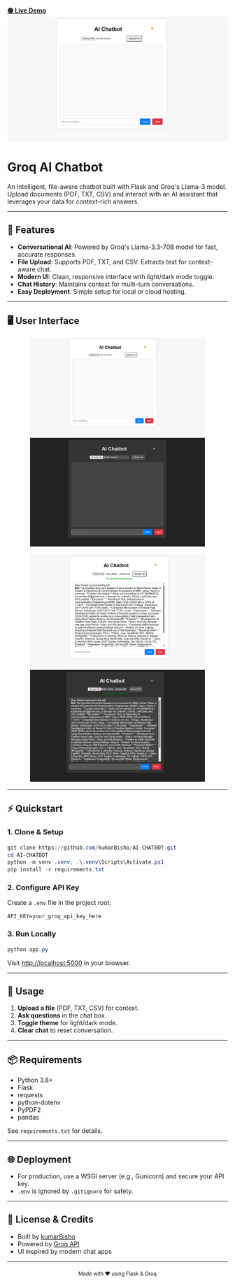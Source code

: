 
[**🟢 Live Demo**](https://ai-chatbot-1-0.onrender.com/)
[![Groq Chatbot Banner](assets/input_ui_part1.png)](assets/input_ui_part1.png)

# Groq AI Chatbot

An intelligent, file-aware chatbot built with Flask and Groq's Llama-3 model. Upload documents (PDF, TXT, CSV) and interact with an AI assistant that leverages your data for context-rich answers.

---

## 🚀 Features

- **Conversational AI**: Powered by Groq's Llama-3.3-70B model for fast, accurate responses.
- **File Upload**: Supports PDF, TXT, and CSV. Extracts text for context-aware chat.
- **Modern UI**: Clean, responsive interface with light/dark mode toggle.
- **Chat History**: Maintains context for multi-turn conversations.
- **Easy Deployment**: Simple setup for local or cloud hosting.

---

## 🖥️ User Interface

<p align="center">
  <img src="assets/input_ui_part1.png" alt="Input UI Part 1" width="400" />
  <img src="assets/input_ui_part2.png" alt="Input UI Part 2" width="400" />
</p>
<p align="center">
  <img src="assets/output_ui_part1.png" alt="Output UI Part 1" width="400" />
  <img src="assets/output_ui_part2.png" alt="Output UI Part 2" width="400" />
</p>

---

## ⚡ Quickstart

### 1. Clone & Setup

```powershell
git clone https://github.com/kumarBisho/AI-CHATBOT.git
cd AI-CHATBOT
python -m venv .venv; .\.venv\Scripts\Activate.ps1
pip install -r requirements.txt
```

### 2. Configure API Key

Create a `.env` file in the project root:

```
API_KEY=your_groq_api_key_here
```

### 3. Run Locally

```powershell
python app.py
```

Visit [http://localhost:5000](http://localhost:5000) in your browser.

---

## 📝 Usage

1. **Upload a file** (PDF, TXT, CSV) for context.
2. **Ask questions** in the chat box.
3. **Toggle theme** for light/dark mode.
4. **Clear chat** to reset conversation.

---

## 📦 Requirements

- Python 3.8+
- Flask
- requests
- python-dotenv
- PyPDF2
- pandas

See `requirements.txt` for details.

---

## 🌐 Deployment

- For production, use a WSGI server (e.g., Gunicorn) and secure your API key.
- `.env` is ignored by `.gitignore` for safety.

---

## 📄 License & Credits

- Built by [kumarBisho](https://github.com/kumarBisho)
- Powered by [Groq API](https://groq.com/)
- UI inspired by modern chat apps

---

<p align="center"><sub>Made with ❤️ using Flask & Groq</sub></p>
